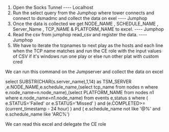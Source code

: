 1. Open the Socks Tunnel ---- Localhost
2. Run the select query from the Jumphop where tower connects and connect to dsmadmc and collect the data on exel
   ----  Jumphop
3. Once the data is collected we get NODE_NAME , SCHEDULE_NAME , Server_Name , TCP_NAME & PLATFORM_NAME to excel.   ----  Jumphop
4. Read the csv from jumphop read_csv and register the data. ----  Jumphop
5. We have to iterate the tcpnames to next play as the hosts and each line when the TCP name matches and run the CE  role with the input values of CSV if it's windows run one play or else run other plat with custom cred


 We can run this command on the Jumpserver and collect the data on excel


select SUBSTR(CHAR(s.server_name),1,14) as TSM_SERVER ,e.NODE_NAME,e.schedule_name,(select tcp_name from nodes n where e.node_name=n.node_name),(select PLATFORM_NAME from nodes n1 where e.node_name=n1.node_name) from events e,status s where ( e.STATUS='Failed' or e.STATUS='Missed' ) and (e.COMPLETED>=(current_timestamp - 24 hour) ) and ( e.schedule_name not like '@%' and e.schedule_name like 'ARC%')



We can read this excel and delegate the CE role




